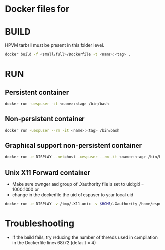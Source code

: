 # Docker files for

# BUILD
HPVM tarball must be present in this folder level.

```bash
docker build -f <small/full>/Dockerfile -t <name>:<tag> .
```
# RUN
## Persistent container
```bash
docker run -uespuser -it <name>:<tag> /bin/bash 
```
## Non-persistent container
```bash
docker run -uespuser --rm -it <name>:<tag> /bin/bash 
```
## Graphical support non-persistent container
```bash
docker run -e DISPLAY --net=host -uespuser --rm -it <name>:<tag> /bin/bash
```
## Unix X11 Forward container
* Make sure ownger and group of .Xauthority file is set to uid:gid = 1000:1000 or
* change in the dockerfile the uid of espuser to your local uid
```bash
docker run -e DISPLAY -v /tmp/.X11-unix -v $HOME/.Xauthority:/home/espuser/.Xauthority --net=host -uespuser --rm -it <name>:<tag> /bin/bash
```
# Troubleshooting
* If the build fails, try reducing the number of threads used in compilation in the Dockerfile lines 68/72 (default = 4)
